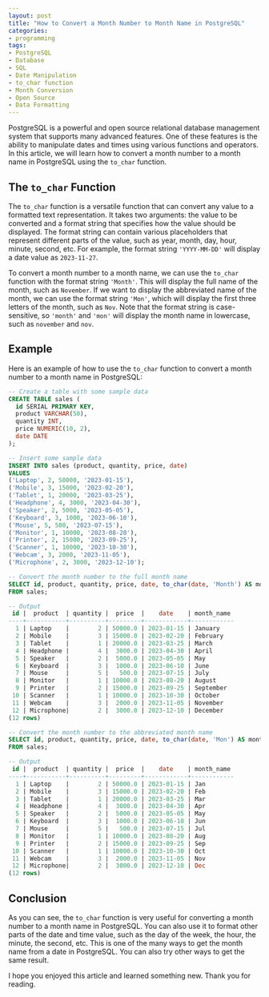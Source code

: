 ```yaml
---
layout: post
title: "How to Convert a Month Number to Month Name in PostgreSQL"
categories:
- programming
tags:
- PostgreSQL
- Database
- SQL
- Date Manipulation
- to_char function
- Month Conversion
- Open Source
- Data Formatting
---
```


PostgreSQL is a powerful and open source relational database management system that supports many advanced features. One of these features is the ability to manipulate dates and times using various functions and operators. In this article, we will learn how to convert a month number to a month name in PostgreSQL using the `to_char` function.

## The `to_char` Function

The `to_char` function is a versatile function that can convert any value to a formatted text representation. It takes two arguments: the value to be converted and a format string that specifies how the value should be displayed. The format string can contain various placeholders that represent different parts of the value, such as year, month, day, hour, minute, second, etc. For example, the format string `'YYYY-MM-DD'` will display a date value as `2023-11-27`.

To convert a month number to a month name, we can use the `to_char` function with the format string `'Month'`. This will display the full name of the month, such as `November`. If we want to display the abbreviated name of the month, we can use the format string `'Mon'`, which will display the first three letters of the month, such as `Nov`. Note that the format string is case-sensitive, so `'month'` and `'mon'` will display the month name in lowercase, such as `november` and `nov`.

## Example

Here is an example of how to use the `to_char` function to convert a month number to a month name in PostgreSQL:

```sql
-- Create a table with some sample data
CREATE TABLE sales (
  id SERIAL PRIMARY KEY,
  product VARCHAR(50),
  quantity INT,
  price NUMERIC(10, 2),
  date DATE
);

-- Insert some sample data
INSERT INTO sales (product, quantity, price, date)
VALUES
('Laptop', 2, 50000, '2023-01-15'),
('Mobile', 3, 15000, '2023-02-20'),
('Tablet', 1, 20000, '2023-03-25'),
('Headphone', 4, 3000, '2023-04-30'),
('Speaker', 2, 5000, '2023-05-05'),
('Keyboard', 3, 1000, '2023-06-10'),
('Mouse', 5, 500, '2023-07-15'),
('Monitor', 1, 10000, '2023-08-20'),
('Printer', 2, 15000, '2023-09-25'),
('Scanner', 1, 10000, '2023-10-30'),
('Webcam', 3, 2000, '2023-11-05'),
('Microphone', 2, 3000, '2023-12-10');

-- Convert the month number to the full month name
SELECT id, product, quantity, price, date, to_char(date, 'Month') AS month_name
FROM sales;

-- Output
 id |  product  | quantity |  price  |    date    | month_name 
----+-----------+----------+---------+------------+------------
  1 | Laptop    |        2 | 50000.0 | 2023-01-15 | January   
  2 | Mobile    |        3 | 15000.0 | 2023-02-20 | February  
  3 | Tablet    |        1 | 20000.0 | 2023-03-25 | March     
  4 | Headphone |        4 |  3000.0 | 2023-04-30 | April     
  5 | Speaker   |        2 |  5000.0 | 2023-05-05 | May       
  6 | Keyboard  |        3 |  1000.0 | 2023-06-10 | June      
  7 | Mouse     |        5 |   500.0 | 2023-07-15 | July      
  8 | Monitor   |        1 | 10000.0 | 2023-08-20 | August    
  9 | Printer   |        2 | 15000.0 | 2023-09-25 | September 
 10 | Scanner   |        1 | 10000.0 | 2023-10-30 | October   
 11 | Webcam    |        3 |  2000.0 | 2023-11-05 | November  
 12 | Microphone|        2 |  3000.0 | 2023-12-10 | December  
(12 rows)

-- Convert the month number to the abbreviated month name
SELECT id, product, quantity, price, date, to_char(date, 'Mon') AS month_name
FROM sales;

-- Output
 id |  product  | quantity |  price  |    date    | month_name 
----+-----------+----------+---------+------------+------------
  1 | Laptop    |        2 | 50000.0 | 2023-01-15 | Jan       
  2 | Mobile    |        3 | 15000.0 | 2023-02-20 | Feb       
  3 | Tablet    |        1 | 20000.0 | 2023-03-25 | Mar       
  4 | Headphone |        4 |  3000.0 | 2023-04-30 | Apr       
  5 | Speaker   |        2 |  5000.0 | 2023-05-05 | May       
  6 | Keyboard  |        3 |  1000.0 | 2023-06-10 | Jun       
  7 | Mouse     |        5 |   500.0 | 2023-07-15 | Jul       
  8 | Monitor   |        1 | 10000.0 | 2023-08-20 | Aug       
  9 | Printer   |        2 | 15000.0 | 2023-09-25 | Sep       
 10 | Scanner   |        1 | 10000.0 | 2023-10-30 | Oct       
 11 | Webcam    |        3 |  2000.0 | 2023-11-05 | Nov       
 12 | Microphone|        2 |  3000.0 | 2023-12-10 | Dec       
(12 rows)
```

## Conclusion

As you can see, the `to_char` function is very useful for converting a month number to a month name in PostgreSQL. You can also use it to format other parts of the date and time value, such as the day of the week, the hour, the minute, the second, etc. This is one of the many ways to get the month name from a date in PostgreSQL. You can also try other ways to get the same result.

I hope you enjoyed this article and learned something new. Thank you for reading.
